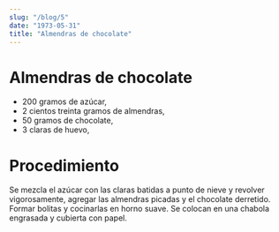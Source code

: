 ```yaml
---
slug: "/blog/5"
date: "1973-05-31"
title: "Almendras de chocolate"
---
```


# Almendras de chocolate

- 200 gramos de azúcar, 
- 2 cientos treinta gramos de almendras, 
- 50 gramos de chocolate, 
- 3 claras de huevo, 

# Procedimiento 

Se mezcla el azúcar con las claras batidas a punto de nieve y revolver vigorosamente, agregar las almendras picadas y el chocolate derretido. Formar bolitas y cocinarlas en horno suave. Se colocan en una chabola engrasada y cubierta con papel.